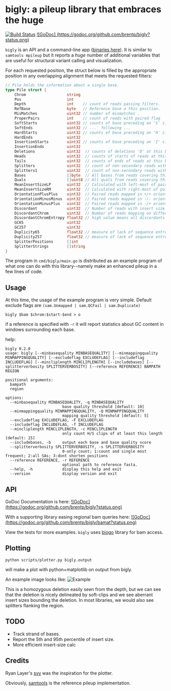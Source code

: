 bigly: a pileup library that embraces the huge
==============================================

[![Build Status](https://travis-ci.org/brentp/bigly.svg?branch=master)](https://travis-ci.org/brentp/bigly)
[![GoDoc] (https://godoc.org/github.com/brentp/bigly?status.png)](https://godoc.org/github.com/brentp/bigly)

`bigly` is an API and a command-line app ([binaries here](https://github.com/brentp/bigly/releases)). It is similar to `samtools mpileup` but it reports a *huge* number of
additional variables that are useful for structural variant calling and visualization.

For each requested position, the struct below is filled by the appropriate position in any overlapping
alignment that meets the requested filters:

```Go
// Pile holds the information about a single base.
type Pile struct {
	Chrom                  string
	Pos                    int
	Depth                  int    // count of reads passing filters.
	RefBase                byte   // Reference base a this position.
	MisMatches             uint32 // number of mismatches .
	ProperPairs            int    // count of reads with paired flag
	SoftStarts             uint32 // counts of base preceding an 'S' cigar op
	SoftEnds               uint32 // ...  following ...
	HardStarts             uint32 // counts of base preceding an 'H' cigar op
	HardEnds               uint32
	InsertionStarts        uint32 // counts of base preceding an 'I' cigar op
	InsertionEnds          uint32
	Deletions              uint32  // counts of deletions 'D' at this base
	Heads                  uint32  // counts of starts of reads at this base
	Tails                  uint32  // counts of ends of reads at this base
	Splitters              uint32  // count of non-secondary reads with SA tags.
	Splitters1             uint32  // count of non-secondary reads with exactly 1 SA tag.
	Bases                  []byte  // All bases from reads covering this position
	Quals                  []uint8 // All quals from reads covering this position
	MeanInsertSizeLP       uint32  // Calculated with left-most of pair
	MeanInsertSizeRM       uint32  // Calculated with right-most of pair
	OrientationPlusPlus    uint32  // Paired reads mapped in +/+ orientation
	OrientationMinusMinus  uint32  // Paired reads mapped in -/- orientation
	OrientationMinusPlus   uint32  // Paired reads mapped in -/+ orientation
	Discordant             uint32  // Number of reads with insert size > ConcordantCutoff
	DiscordantChrom        uint32  // Number of reads mapping on different chroms
	DiscordantChromEntropy float32 // high value means all discordants came from same chrom.
	GC65                   uint32
	GC257                  uint32
	Duplicity65            float32 // measure of lack of sequence entropy.
	Duplicity257           float32 // measure of lack of sequence entropy.
	SplitterPositions      []int
	SplitterStrings        []string
}
```

The program in `cmd/bigly/main.go` is distributed as an example program of what one can do with this
library--namely make an enhanced pileup in a few lines of code.

Usage
-----

At this time, the usage of the example program is very simple.
Default exclude flags are `(sam.Unmapped | sam.QCFail | sam.Duplicate)`

```
bigly $bam $chrom:$start-$end > o
```

if a reference is specified with `-r` it will report statistics about GC content in windows
surrounding each base.

help:
```
bigly 0.2.0
usage: bigly [--minbasequality MINBASEQUALITY] [--minmappingquality MINMAPPINGQUALITY] [--excludeflag EXCLUDEFLAG] [--includeflag INCLUDEFLAG] [--mincliplength MINCLIPLENGTH] [--includebases] [--splitterverbosity SPLITTERVERBOSITY] [--reference REFERENCE] BAMPATH REGION

positional arguments:
  bampath
  region

options:
  --minbasequality MINBASEQUALITY, -q MINBASEQUALITY
                         base quality threshold [default: 10]
  --minmappingquality MINMAPPINGQUALITY, -Q MINMAPPINGQUALITY
                         mapping quality threshold [default: 5]
  --excludeflag EXCLUDEFLAG, -F EXCLUDEFLAG
  --includeflag INCLUDEFLAG, -f INCLUDEFLAG
  --mincliplength MINCLIPLENGTH, -c MINCLIPLENGTH
                         only count H/S clips of at least this length [default: 15]
  --includebases, -b     output each base and base quality score
  --splitterverbosity SPLITTERVERBOSITY, -s SPLITTERVERBOSITY
                         0-only count; 1:count and single most frequent; 2:all SAs; 3:dont shorten positions
  --reference REFERENCE, -r REFERENCE
                         optional path to reference fasta.
  --help, -h             display this help and exit
  --version              display version and exit

```

API
---

GoDoc Documentation is here: [![GoDoc] (https://godoc.org/github.com/brentp/bigly?status.png)](https://godoc.org/github.com/brentp/bigly)

With a supporting library easing regional bam queries here: [![GoDoc] (https://godoc.org/github.com/brentp/bigly/bamat?status.png)](https://godoc.org/github.com/brentp/bigly/bamat)

View the tests for more examples. `bigly` uses [biogo](https://github.com/biogo/hts) library for bam access.

Plotting
--------

```
python scripts/plotter.py bigly.output
```

will make a plot with python+matplotlib on output from bigly.

An example image looks like: 
![Example](https://cloud.githubusercontent.com/assets/1739/20151721/7a23b46a-a678-11e6-87be-0d4666faffdd.png "Bigly Deletion")

This is a homozygous deletion easily seen from the depth, but we can see that the deletion is nicely
delineated by soft-clips and we see aberrant insert sizes bounding the deletion.
In most libraries, we would also see splitters flanking the region.


TODO
----

+ Track strand of bases.
+ Report the 5th and 95th percentile of insert size.
+ More efficient insert-size calc

Credits
-------

Ryan Layer's [svv](https://github.com/ryanlayer/svv) was the inspiration for the plotter.

Obviously, [samtools](https://github.com/samtools/samtools) is the reference pileup implementation.

